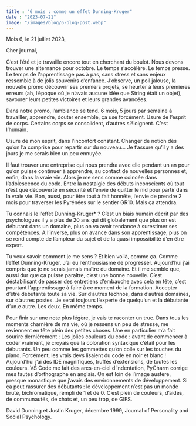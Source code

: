 ```yaml
---
title : "6 mois : comme un effet Dunning-Kruger"
date : "2023-07-21"
image: "/images/blog/6-blog-post.webp"
---
```

Mois 6, le 21 juillet 2023,

Cher journal,

C’est l’été et je travaille encore tout en cherchant du boulot. Nous devons trouver une alternance pour octobre. Le temps s’accélère. Le temps presse. Le temps de l’apprentissage pas à pas, sans stress et sans enjeux ressemble à de jolis souvenirs d’enfance. J’observe, un poil jalouse, la nouvelle promo découvrir ses premiers projets, se heurter à leurs premières erreurs (ah, l’époque où je n’avais aucune idée que String était un objet), savourer leurs petites victoires et leurs grandes avancées.

Dans notre promo, l’ambiance se tend. 6 mois, 5 jours par semaine à travailler, apprendre, douter ensemble, ça use forcément. Usure de l’esprit de corps. Certains corps se consolident, d’autres s’éloignent. C’est l’humain.

Usure de mon esprit, dans l’inconfort constant. Changer de notion dès qu’on l’a comprise pour repartir sur du nouveau… Je t’assure qu’il y a des jours je me serais bien un peu ennuyée.

Il faut trouver une entreprise qui nous prendra avec elle pendant un an pour qu’on puisse continuer à apprendre, au contact de nouvelles personnes et, enfin, dans la vraie vie. Alors je me sens comme coincée dans l’adolescence du code. Entre la nostalgie des débuts inconscients où tout n’est que découverte en sécurité et l’envie de quitter le nid pour partir dans la vraie vie. Bon, aussi, pour être tout à fait honnête, l’envie de prendre 2 mois pour traverser les Pyrénées sur le sentier GR10. Mais ça attendra.

Tu connais le l’effet Dunning-Kruger* ? C’est un biais humain décrit par des psychologues il y a plus de 20 ans qui dit globalement que plus on est débutant dans un domaine, plus on va avoir tendance à surestimer ses compétences. A l’inverse, plus on avance dans son apprentissage, plus on se rend compte de l’ampleur du sujet et de la quasi impossibilité d’en être expert.

Tu veux savoir comment je me sens ? Et bien voilà, comme ça. Comme l’effet Dunning-Kruger. J’ai eu l’enthousiasme de progresser. Aujourd’hui j’ai compris que je ne serais jamais maître du domaine. Et il me semble que, aussi dur que ça puisse paraître, c’est une bonne nouvelle. C’est déstabilisant de passer des entretiens d’embauche avec cela en tête, c’est pourtant l’apprentissage à faire à ce moment de la formation. Accepter d’être débutante toute sa vie. Sur d’autres technos, dans d’autres domaines, sur d’autres postes. Je serai toujours l’experte de quelqu’un et la débutante d’un.e autre. Les deux. En même temps.

Pour finir sur une note plus légère, je vais te raconter un truc. Dans tous les moments charnière de ma vie, où je ressens un peu de stresse, me reviennent en tête plein des petites choses. Une en particulier m’a fait sourire dernièrement : Les jolies couleurs du code : avant de commencer à coder vraiment, je croyais que la coloration syntaxique c’était pour les débutants. Un peu comme les gommettes qu’on colle sur les touches du piano. Forcément, les vrais devs lisaient du code en noir et blanc ! Aujourd’hui j’ai des IDE magnifiques, truffés d’extensions, de toutes les couleurs. VS Code me fait des arcs-en-ciel d’indentation, PyCharm corrige mes fautes d’orthographe en anglais. On est loin de l’image austère, presque monastique que j’avais des environnements de développement. Si ça peut rassurer des débutants : le développement n’est pas un monde brute, bichromatique, rempli de 1 et de 0. C’est plein de couleurs, d’aides, de communautés, de chats et, un peu trop, de GIFS.

David Dunning et Justin Kruger, décembre 1999, Journal of Personality and Social Psychology.